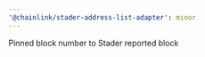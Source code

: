 ```yaml
---
'@chainlink/stader-address-list-adapter': minor
---
```


Pinned block number to Stader reported block
